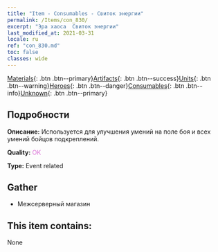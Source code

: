 ```yaml
---
title: "Item - Consumables - Свиток энергии"
permalink: /Items/con_830/
excerpt: "Эра хаоса  Свиток энергии"
last_modified_at: 2021-03-31
locale: ru
ref: "con_830.md"
toc: false
classes: wide
---
```

 [Materials](/ru/Items/){: .btn .btn--primary}[Artifacts](/ru/Items/Artifacts/){: .btn .btn--success}[Units](/ru/Items/Units/){: .btn .btn--warning}[Heroes](/ru/Items/Heroes/){: .btn .btn--danger}[Consumables](/ru/Items/Consumables/){: .btn .btn--info}[Unknown](/ru/Items/Unknown/){: .btn .btn--primary}

## Подробности
 **Описание:** Используется для улучшения умений на поле боя и всех умений бойцов подкреплений.

 **Quality:** <span style="color: #DA70D6">OK</span>

 **Type:** Event related

## Gather

*    Межсерверный магазин 

## This item contains:

  None

